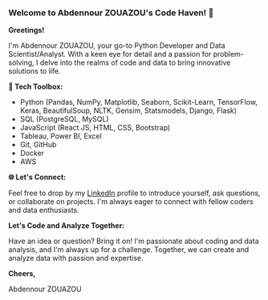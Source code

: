 ### Welcome to Abdennour ZOUAZOU's Code Haven! 👋    






**Greetings!**

I'm Abdennour ZOUAZOU, your go-to Python Developer and Data Scientist/Analyst. With a keen eye for detail and a passion for problem-solving, I delve into the realms of code and data to bring innovative solutions to life. 


**🔧 Tech Toolbox:**  

* Python (Pandas, NumPy, Matplotlib, Seaborn, Scikit-Learn, TensorFlow, Keras, BeautifulSoup, NLTK, Gensim, Statsmodels, Django, Flask) 
* SQL (PostgreSQL, MySQL) 
* JavaScript (React JS, HTML, CSS, Bootstrap)
* Tableau, Power BI, Excel
* Git, GitHub
* Docker
* AWS


**🌐 Let's Connect:**  

Feel free to drop by my [LinkedIn](https://www.linkedin.com/in/zouazou) profile to introduce yourself, ask questions, or collaborate on projects. I'm always eager to connect with fellow coders and data enthusiasts.

**Let's Code and Analyze Together:**

Have an idea or question? Bring it on! I'm passionate about coding and data analysis, and I'm always up for a challenge. Together, we can create and analyze data with passion and expertise.

**Cheers,**

Abdennour ZOUAZOU
